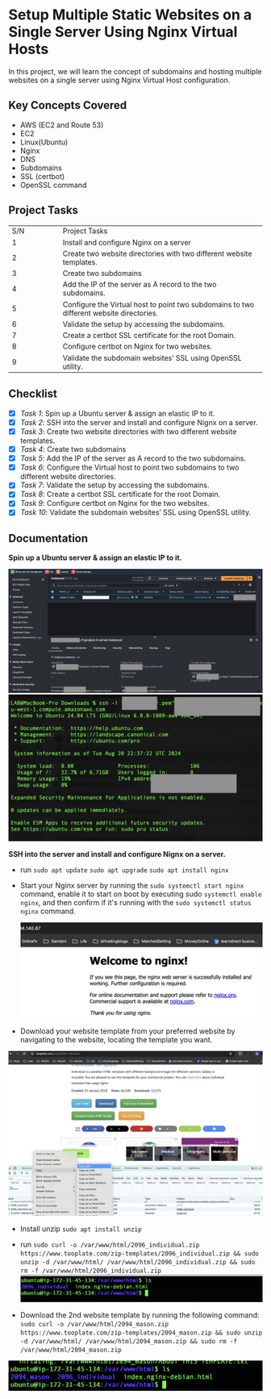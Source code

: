 # Setup Multiple Static Websites on a Single Server Using Nginx Virtual Hosts

In this project, we will learn the concept of subdomains and hosting multiple websites on a single server using Nginx Virtual Host configuration.

## Key Concepts Covered

- AWS (EC2 and Route 53)
- EC2
- Linux(Ubuntu)
- Nginx
- DNS
- Subdomains
- SSL (certbot)
- OpenSSL command

## Project Tasks

<table>
<tr>
<td width="20%">S/N</td>
<td width="80%">Project Tasks</td>
</tr>
<tr>
<td>1</td>
<td>Install and configure Nginx on a server</td>
</tr>
<tr>
<td>2</td>
<td>Create two website directories with two different website templates.</td>
</tr>
<tr>
<td>3</td>
<td>Create two subdomains</td>
</tr>
<tr>
<td>4</td>
<td>Add the IP of the server as A record to the two subdomains.</td>
</tr>
<tr>
<td>5</td>
<td>Configure the Virtual host to point two subdomains to two different website directories.</td>
</tr>
<tr>
<td>6</td>
<td>Validate the setup by accessing the subdomains.</td>
</tr>
<tr>
<td>7</td>
<td>Create a certbot SSL certificate for the root Domain.</td>
</tr>
<tr>
<td>8</td>
<td>Configure certbot on Nginx for two websites.</td>
</tr>
<tr>
<td>9</td>
<td>Validate the subdomain websites’ SSL using OpenSSL utility.</td>
</tr>
</table>

## Checklist

- [x] _Task 1_: Spin up a Ubuntu server & assign an elastic IP to it.
- [x] _Task 2_: SSH into the server and install and configure Nignx on a server.
- [x] _Task 3_: Create two website directories with two different website templates.
- [x] _Task 4_: Create two subdomains
- [x] _Task 5_: Add the IP of the server as A record to the two subdomains.
- [x] _Task 6_: Configure the Virtual host to point two subdomains to two different website directories.
- [x] _Task 7_: Validate the setup by accessing the subdomains.
- [x] _Task 8_: Create a certbot SSL certificate for the root Domain.
- [x] _Task 9_: Configure certbot on Nginx for the two websites.
- [x] _Task 10_: Validate the subdomain websites’ SSL using OpenSSL utility.

## Documentation

<strong> Spin up a Ubuntu server & assign an elastic IP to it. </strong>

![ubuntu ec2 instance](image.png)
![assign elastic ip](image-1.png)

<strong>SSH into the server and install and configure Nignx on a server.</strong>

- run
  `sudo apt update` `sudo apt upgrade` `sudo apt install nginx`
- Start your Nginx server by running the `sudo systemctl start nginx` command, enable it to start on boot by executing sudo `systemctl enable nginx`, and then confirm if it's running with the `sudo systemctl status nginx` command.

  ![nginx confirmation page](image-2.png)

- Download your website template from your preferred website by navigating to the website, locating the template you want.

![download website template](image-3.png)

- Install unzip `sudo apt install unzip`
- run `sudo curl -o /var/www/html/2096_individual.zip https://www.tooplate.com/zip-templates/2096_individual.zip && sudo unzip -d /var/www/html/ /var/www/html/2096_individual.zip && sudo rm -f /var/www/html/2096_individual.zip `
  ![unzipped website template](image-4.png)

- Download the 2nd website template by running the following command:
  `sudo curl -o /var/www/html/2094_mason.zip https://www.tooplate.com/zip-templates/2094_mason.zip && sudo unzip -d /var/www/html/ /var/www/html/2094_mason.zip && sudo rm -f /var/www/html/2094_mason.zip`

![second website download being listed](image-5.png)
